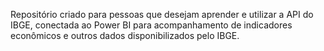 Repositório criado para pessoas que desejam aprender e utilizar a API do IBGE, conectada ao Power BI para acompanhamento de indicadores econômicos e outros dados disponibilizados pelo IBGE.
